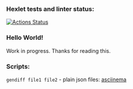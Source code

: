 ### Hexlet tests and linter status:
[![Actions Status](https://github.com/odhako/python-project-lvl2/workflows/hexlet-check/badge.svg)](https://github.com/odhako/python-project-lvl2/actions)
### Hello World!
Work in progress. Thanks for reading this.

### Scripts:
`gendiff file1 file2` - plain json files: [asciinema](https://asciinema.org/a/495168)